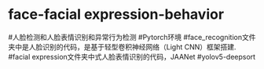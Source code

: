 # face-facial expression-behavior
#人脸检测和人脸表情识别和异常行为检测
#Pytorch环境
#face_recognition文件夹中是人脸识别的代码，是基于轻型卷积神经网络（Light CNN）框架搭建.
#facial expression文件夹中式人脸表情识别的代码，JAANet
#yolov5-deepsort
